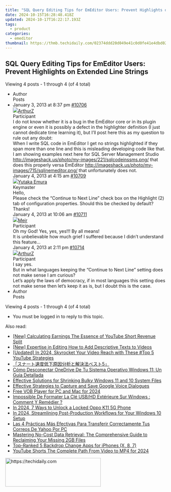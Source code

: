 ```yaml
---
title: "SQL Query Editing Tips for EmEditor Users: Prevent Highlights on Extended Line Strings"
date: 2024-10-15T16:28:48.418Z
updated: 2024-10-17T16:22:17.193Z
tags:
  - product
categories:
  - emeditor
thumbnail: https://thmb.techidaily.com/02374ddd20d049e41c0d0fe41e4dbd023d73e596f3add5f5b8f6d266eddb08ec.png
---
```


## SQL Query Editing Tips for EmEditor Users: Prevent Highlights on Extended Line Strings

Viewing 4 posts - 1 through 4 (of 4 total)

* Author  
Posts
* January 3, 2013 at 8:37 pm [#10706](https://tools.techidaily.com/emeditor/products/)  
[![](https://secure.gravatar.com/avatar/05eb1a75467975d114393531e800d20c?s=80&d=identicon&r=g)ArthurZ](https://www.emeditor.com/forums/users/ArthurZ/ "View ArthurZ's profile")  
Participant  
I do not know whether it is a bug in the EmEditor core or in its plugin engine or even it is possibly a defect in the highlighter definition (I just cannot dedicate time learning it), but I’ll post here this as my question to rule out any doubt:  
 When I write SQL code in EmEditor I get no strings highlighted if they span more than one line and this is misleading developing code like that.  
 I am showing examples next here for SQL Server Management Studio <http://imageshack.us/photo/my-images/221/sqlcodeinssms.png/> that does this properly versa EmEditor <http://imageshack.us/photo/my-images/715/sqlinemeditor.png/> that unfortunately does not.  
January 4, 2013 at 4:15 am [#10709](https://tools.techidaily.com/emeditor/products/)  
[![](https://secure.gravatar.com/avatar/a0a6377144ed3636f985d87303f65ed2?s=80&d=identicon&r=g)Yutaka Emura](https://www.emeditor.com/forums/users/yemura/ "View Yutaka Emura's profile")  
Keymaster  
Hello,  
 Please check the “Continue to Next Line” check box on the Highlight (2) tab of configuration properties. Should this be checked by default?  
 Thanks!  
January 4, 2013 at 10:06 am [#10711](https://tools.techidaily.com/emeditor/products/)  
[![](https://secure.gravatar.com/avatar/c7b1aac02d35a121a2acb8d8c9970c9b?s=80&d=identicon&r=g)Meir](https://www.emeditor.com/forums/users/meir/ "View Meir's profile")  
Participant  
 Oh my God! Yes, yes, yes!!! By all means!  
 It is unbelievable how much grief I suffered because I didn’t understand this feature…  
January 4, 2013 at 2:11 pm [#10714](https://tools.techidaily.com/emeditor/products/)  
[![](https://secure.gravatar.com/avatar/05eb1a75467975d114393531e800d20c?s=80&d=identicon&r=g)ArthurZ](https://www.emeditor.com/forums/users/ArthurZ/ "View ArthurZ's profile")  
Participant  
I say yes.  
 But in what languages keeping the “Continue to Next Line” setting does not make sense I am curious?  
 Let’s apply the laws of democracy, if in most languages this setting does not make sense then let’s keep it as is, but I doubt this is the case.
* Author  
Posts

Viewing 4 posts - 1 through 4 (of 4 total)

* You must be logged in to reply to this topic.

<ins class="adsbygoogle"
     style="display:block"
     data-ad-format="autorelaxed"
     data-ad-client="ca-pub-7571918770474297"
     data-ad-slot="1223367746"></ins>

<ins class="adsbygoogle"
     style="display:block"
     data-ad-client="ca-pub-7571918770474297"
     data-ad-slot="8358498916"
     data-ad-format="auto"
     data-full-width-responsive="true"></ins>

<span class="atpl-alsoreadstyle">Also read:</span>
<div><ul>
<li><a href="https://youtube-video-recordings.techidaily.com/new-calculating-earnings-the-essence-of-youtube-short-revenue-split/"><u>[New] Calculating Earnings The Essence of YouTube Short Revenue Split</u></a></li>
<li><a href="https://instagram-video-files.techidaily.com/new-expertise-in-editing-how-to-add-descriptive-texts-to-videos/"><u>[New] Expertise in Editing How to Add Descriptive Texts to Videos</u></a></li>
<li><a href="https://youtube-docs.techidaily.com/ed-in-2024-skyrocket-your-video-reach-with-these-top-5-youtube-strategies/"><u>[Updated] In 2024, Skyrocket Your Video Reach with These #Top 5 YouTube Strategies</u></a></li>
<li><a href="https://win-luxury.techidaily.com/1728506889085-5/"><u>「スナート速度低下原因分析と解決法ベスト5」</u></a></li>
<li><a href="https://win-luxury.techidaily.com/como-desconectar-onedrive-de-tu-sistema-operativo-windows-11-un-guia-detallada/"><u>Cómo Desconectar OneDrive De Tu Sistema Operativo Windows 11: Un Guía Detallada</u></a></li>
<li><a href="https://win-luxury.techidaily.com/effective-solutions-for-shrinking-bulky-windows-11-and-10-system-files/"><u>Effective Solutions for Shrinking Bulky Windows 11 and 10 System Files</u></a></li>
<li><a href="https://digital-screen-recording.techidaily.com/effective-strategies-to-capture-and-save-google-voice-dialogues/"><u>Effective Strategies to Capture and Save Google Voice Dialogues</u></a></li>
<li><a href="https://fox-hovers.techidaily.com/free-vob-player-for-pc-and-mac-for-2024/"><u>Free VOB Player for PC and Mac for 2024</u></a></li>
<li><a href="https://win-luxury.techidaily.com/impossible-de-formater-la-cle-usbhd-exterieure-sur-windows-comment-y-remedier/"><u>Impossible De Formater La Clé USB/HD Extérieure Sur Windows : Comment Y Remédier ?</u></a></li>
<li><a href="https://easy-unlock-android.techidaily.com/in-2024-7-ways-to-unlock-a-locked-oppo-k11-5g-phone-by-drfone-android/"><u>In 2024, 7 Ways to Unlock a Locked Oppo K11 5G Phone</u></a></li>
<li><a href="https://some-approaches.techidaily.com/in-2024-streamlining-post-production-workflows-for-your-windows-10-setup/"><u>In 2024, Streamlining Post-Production Workflows for Your Windows 10 Setup</u></a></li>
<li><a href="https://win-luxury.techidaily.com/las-4-practicas-mas-efectivas-para-transferir-correctamente-tus-correos-de-yahoo-por-pc/"><u>Las 4 Prácticas Más Efectivas Para Transferir Correctamente Tus Correos De Yahoo Por PC</u></a></li>
<li><a href="https://win-luxury.techidaily.com/mastering-no-cost-data-retrieval-the-comprehensive-guide-to-reclaiming-your-missing-2gb-files/"><u>Mastering No-Cost Data Retrieval: The Comprehensive Guide to Reclaiming Your Missing 2GB Files</u></a></li>
<li><a href="https://extra-information.techidaily.com/top-ranked-5-backdrop-change-apps-for-iphones-x-8-7/"><u>Top-Ranked 5 Backdrop Change Apps for iPhones (X, 8, 7)</u></a></li>
<li><a href="https://facebook-video-share.techidaily.com/youtube-shorts-the-complete-path-from-video-to-mp4-for-2024/"><u>YouTube Shorts The Complete Path From Video to MP4 for 2024</u></a></li>
</ul></div>

<!-- affiliate ads begin -->
<a href="https://aligracehair.sjv.io/c/5597632/1959707/19272" target="_top" id="1959707">
  <img src="//a.impactradius-go.com/display-ad/19272-1959707" border="0" alt="https://techidaily.com" width="300" height="90"/>
</a>
<img height="0" width="0" src="https://aligracehair.sjv.io/i/5597632/1959707/19272" style="position:absolute;visibility:hidden;" border="0" />
<!-- affiliate ads end -->

